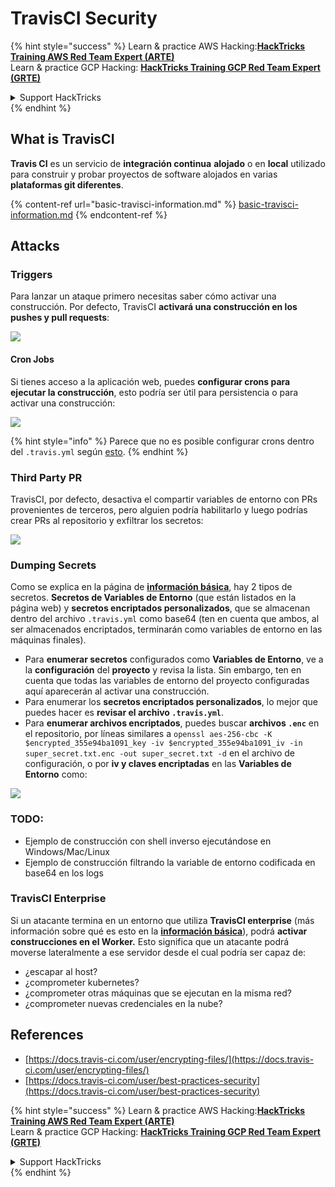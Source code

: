 # TravisCI Security

{% hint style="success" %}
Learn & practice AWS Hacking:<img src="../../.gitbook/assets/image (1) (1) (1) (1).png" alt="" data-size="line">[**HackTricks Training AWS Red Team Expert (ARTE)**](https://training.hacktricks.xyz/courses/arte)<img src="../../.gitbook/assets/image (1) (1) (1) (1).png" alt="" data-size="line">\
Learn & practice GCP Hacking: <img src="../../.gitbook/assets/image (2) (1).png" alt="" data-size="line">[**HackTricks Training GCP Red Team Expert (GRTE)**<img src="../../.gitbook/assets/image (2) (1).png" alt="" data-size="line">](https://training.hacktricks.xyz/courses/grte)

<details>

<summary>Support HackTricks</summary>

* Check the [**subscription plans**](https://github.com/sponsors/carlospolop)!
* **Join the** 💬 [**Discord group**](https://discord.gg/hRep4RUj7f) or the [**telegram group**](https://t.me/peass) or **follow** us on **Twitter** 🐦 [**@hacktricks\_live**](https://twitter.com/hacktricks_live)**.**
* **Share hacking tricks by submitting PRs to the** [**HackTricks**](https://github.com/carlospolop/hacktricks) and [**HackTricks Cloud**](https://github.com/carlospolop/hacktricks-cloud) github repos.

</details>
{% endhint %}

## What is TravisCI

**Travis CI** es un servicio de **integración continua** **alojado** o en **local** utilizado para construir y probar proyectos de software alojados en varias **plataformas git diferentes**.

{% content-ref url="basic-travisci-information.md" %}
[basic-travisci-information.md](basic-travisci-information.md)
{% endcontent-ref %}

## Attacks

### Triggers

Para lanzar un ataque primero necesitas saber cómo activar una construcción. Por defecto, TravisCI **activará una construcción en los pushes y pull requests**:

![](<../../.gitbook/assets/image (145).png>)

#### Cron Jobs

Si tienes acceso a la aplicación web, puedes **configurar crons para ejecutar la construcción**, esto podría ser útil para persistencia o para activar una construcción:

![](<../../.gitbook/assets/image (243).png>)

{% hint style="info" %}
Parece que no es posible configurar crons dentro del `.travis.yml` según [esto](https://github.com/travis-ci/travis-ci/issues/9162).
{% endhint %}

### Third Party PR

TravisCI, por defecto, desactiva el compartir variables de entorno con PRs provenientes de terceros, pero alguien podría habilitarlo y luego podrías crear PRs al repositorio y exfiltrar los secretos:

![](<../../.gitbook/assets/image (208).png>)

### Dumping Secrets

Como se explica en la página de [**información básica**](basic-travisci-information.md), hay 2 tipos de secretos. **Secretos de Variables de Entorno** (que están listados en la página web) y **secretos encriptados personalizados**, que se almacenan dentro del archivo `.travis.yml` como base64 (ten en cuenta que ambos, al ser almacenados encriptados, terminarán como variables de entorno en las máquinas finales).

* Para **enumerar secretos** configurados como **Variables de Entorno**, ve a la **configuración** del **proyecto** y revisa la lista. Sin embargo, ten en cuenta que todas las variables de entorno del proyecto configuradas aquí aparecerán al activar una construcción.
* Para enumerar los **secretos encriptados personalizados**, lo mejor que puedes hacer es **revisar el archivo `.travis.yml`**.
* Para **enumerar archivos encriptados**, puedes buscar **archivos `.enc`** en el repositorio, por líneas similares a `openssl aes-256-cbc -K $encrypted_355e94ba1091_key -iv $encrypted_355e94ba1091_iv -in super_secret.txt.enc -out super_secret.txt -d` en el archivo de configuración, o por **iv y claves encriptadas** en las **Variables de Entorno** como:

![](<../../.gitbook/assets/image (81).png>)

### TODO:

* Ejemplo de construcción con shell inverso ejecutándose en Windows/Mac/Linux
* Ejemplo de construcción filtrando la variable de entorno codificada en base64 en los logs

### TravisCI Enterprise

Si un atacante termina en un entorno que utiliza **TravisCI enterprise** (más información sobre qué es esto en la [**información básica**](basic-travisci-information.md#travisci-enterprise)), podrá **activar construcciones en el Worker.** Esto significa que un atacante podrá moverse lateralmente a ese servidor desde el cual podría ser capaz de:

* ¿escapar al host?
* ¿comprometer kubernetes?
* ¿comprometer otras máquinas que se ejecutan en la misma red?
* ¿comprometer nuevas credenciales en la nube?

## References

* [https://docs.travis-ci.com/user/encrypting-files/](https://docs.travis-ci.com/user/encrypting-files/)
* [https://docs.travis-ci.com/user/best-practices-security](https://docs.travis-ci.com/user/best-practices-security)

{% hint style="success" %}
Learn & practice AWS Hacking:<img src="../../.gitbook/assets/image (1) (1) (1) (1).png" alt="" data-size="line">[**HackTricks Training AWS Red Team Expert (ARTE)**](https://training.hacktricks.xyz/courses/arte)<img src="../../.gitbook/assets/image (1) (1) (1) (1).png" alt="" data-size="line">\
Learn & practice GCP Hacking: <img src="../../.gitbook/assets/image (2) (1).png" alt="" data-size="line">[**HackTricks Training GCP Red Team Expert (GRTE)**<img src="../../.gitbook/assets/image (2) (1).png" alt="" data-size="line">](https://training.hacktricks.xyz/courses/grte)

<details>

<summary>Support HackTricks</summary>

* Check the [**subscription plans**](https://github.com/sponsors/carlospolop)!
* **Join the** 💬 [**Discord group**](https://discord.gg/hRep4RUj7f) or the [**telegram group**](https://t.me/peass) or **follow** us on **Twitter** 🐦 [**@hacktricks\_live**](https://twitter.com/hacktricks_live)**.**
* **Share hacking tricks by submitting PRs to the** [**HackTricks**](https://github.com/carlospolop/hacktricks) and [**HackTricks Cloud**](https://github.com/carlospolop/hacktricks-cloud) github repos.

</details>
{% endhint %}
